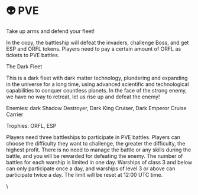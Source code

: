# 👽 PVE

Take up arms and defend your fleet!

In the copy, the battleship will defeat the invaders, challenge Boss, and get ESP and ORFL tokens. Players need to pay a certain amount of ORFL as tickets to PVE battles.

The Dark Fleet

This is a dark fleet with dark matter technology, plundering and expanding in the universe for a long time, using advanced scientific and technological capabilities to conquer countless planets. In the face of the strong enemy, we have no way to retreat, let us rise up and defeat the enemy!

Enemies: dark Shadow Destroyer, Dark King Cruiser, Dark Emperor Cruise Carrier

Trophies: ORFL, ESP

Players need three battleships to participate in PVE battles. Players can choose the difficulty they want to challenge, the greater the difficulty, the highest profit. There is no need to manage the battle or any skills during the battle, and you will be rewarded for defeating the enemy. The number of battles for each warship is limited in one day. Warships of class 3 and below can only participate once a day, and warships of level 3 or above can participate twice a day. The limit will be reset at 12:00 UTC time.

\
